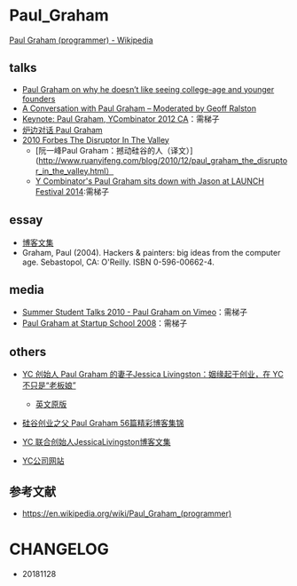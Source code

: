 # Paul_Graham

[Paul Graham (programmer) - Wikipedia](https://en.wikipedia.org/wiki/Paul_Graham_(programmer))


## talks

- [Paul Graham on why he doesn’t like seeing college-age and younger founders](https://techcrunch.com/2018/09/01/paul-graham-on-why-he-doesnt-like-seeing-college-age-and-younger-founders/)
- [A Conversation with Paul Graham – Moderated by Geoff Ralston](https://blog.ycombinator.com/a-conversation-with-paul-graham-moderated-by-geoff-ralston/)
- [Keynote: Paul Graham, YCombinator 2012 CA](https://www.youtube.com/watch?v=R9ITLdmfdLI)：需梯子
- [炉边对话 Paul Graham](https://v.youku.com/v_show/id_XMTU4MjEwOTg0OA==.html?spm=a2h0k.11417342.soresults.dtitle)
- [2010 Forbes The Disruptor In The Valley](https://www.forbes.com/forbes/2010/1108/best-small-companies-10-y-combinator-paul-graham-disruptor.html#1877e20b25cf)
  - [阮一峰Paul Graham：撼动硅谷的人（译文）](http://www.ruanyifeng.com/blog/2010/12/paul_graham_the_disruptor_in_the_valley.html）
  - [Y Combinator's Paul Graham sits down with Jason at LAUNCH Festival 2014](https://www.youtube.com/watch?v=YMqgiXLjvRs):需梯子

## essay

- [博客文集](http://www.paulgraham.com/articles.html)
- Graham, Paul (2004). Hackers & painters: big ideas from the computer age. Sebastopol, CA: O'Reilly. ISBN 0-596-00662-4.


## media

- [Summer Student Talks 2010 - Paul Graham on Vimeo](https://vimeo.com/21139129)：需梯子
- [Paul Graham at Startup School 2008](https://www.youtube.com/watch?v=q7K0vRUKXKc)：需梯子

## others

- [YC 创始人 Paul Graham 的妻子Jessica Livingston：姻缘起于创业，在 YC 不只是“老板娘”](https://baijiahao.baidu.com/s?id=1606125400741064457&wfr=spider&for=pc&isFailFlag=1)
  - [英文原版](http://foundersatwork.posthaven.com/grow-the-puzzle-around-you)
  
- [硅谷创业之父 Paul Graham 56篇精彩博客集锦](https://36kr.com/p/5043113.html)

- [YC 联合创始人JessicaLivingston博客文集](http://foundersatwork.posthaven.com/)
- [YC公司网站](https://www.ycombinator.com/)

## 参考文献

- https://en.wikipedia.org/wiki/Paul_Graham_(programmer)

# CHANGELOG

- 20181128
